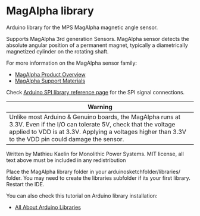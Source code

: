 # MagAlpha library
Arduino library for the MPS MagAlpha magnetic angle sensor.

Supports MagAlpha 3rd generation Sensors. MagAlpha sensor detects the absolute angular position of a permanent magnet, typically a diametrically magnetized cylinder on the rotating shaft.

For more information on the MagAlpha sensor family:
* [MagAlpha Product Overview](http://www.monolithicpower.com/Products/Position-Sensors/Products-Overview)
* [MagAlpha Support Materials](http://www.monolithicpower.com/Design-Support/Position-Sensors-Design-Support)

Check [Arduino SPI library reference page](https://www.arduino.cc/en/Reference/SPI) for the SPI signal connections.

| Warning |
| ------- |
| Unlike most Arduino & Genuino boards, the MagAlpha runs at 3.3V. Even if the I/O can tolerate 5V, check that the voltage applied to VDD is at 3.3V. Applying a voltages higher than 3.3V to the VDD pin could damage the sensor.|

Written by Mathieu Kaelin for Monolithic Power Systems.
MIT license, all text above must be included in any redistribution

Place the MagAlpha library folder in your arduinosketchfolder/libraries/ folder.
You may need to create the libraries subfolder if its your first library. Restart the IDE.

You can also check this tutorial on Arduino library installation:
* [All About Arduino Libraries](http://learn.adafruit.com/adafruit-all-about-arduino-libraries-install-use)
